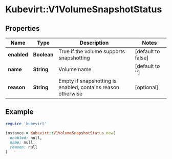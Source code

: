 # Kubevirt::V1VolumeSnapshotStatus

## Properties

| Name | Type | Description | Notes |
| ---- | ---- | ----------- | ----- |
| **enabled** | **Boolean** | True if the volume supports snapshotting | [default to false] |
| **name** | **String** | Volume name | [default to &#39;&#39;] |
| **reason** | **String** | Empty if snapshotting is enabled, contains reason otherwise | [optional] |

## Example

```ruby
require 'kubevirt'

instance = Kubevirt::V1VolumeSnapshotStatus.new(
  enabled: null,
  name: null,
  reason: null
)
```

